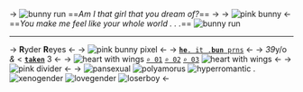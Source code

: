 -> ![bunny run](https://graphic.neocities.org/Tier578.gif) ==*Am I that girl that you dream of?*== ->
-> ![pink bunny](https://graphic.neocities.org/tumblr_oo3k0fNmls1vhvas2o2_400.png) <-
==*You make me feel like your whole world . . .*== ![bunny run](https://graphic.neocities.org/Tier578.gif)
***
-> **R**yder **R**eyes <-
-> ![pink bunny pixel](https://graphic.neocities.org/hase36.gif) <-
-> [**`he`**`. it .`**`bun`**` prns`](https://prns.cc/wekajm) <-
-> *39*y/o *&* < [**`taken`**](https://rentry.co/bunnysreaper) 3 <-
-> ![heart with wings](https://graphic.neocities.org/tumblr_inline_p5e619arJC1ujobm8_500.gif) [`⌕ 01`](https://dash.pluralkit.me/dash/m/megad) [`⌕ 02`](https://rentry.co/cyb3rk1ss) [`⌕ 03`](https://open.spotify.com/playlist/58i5UUHxq7Khk8tZNSKnpR?si=9aa1b0f9c9b94007) ![heart with wings](https://graphic.neocities.org/tumblr_inline_p5e619arJC1ujobm8_500.gif) <-
-> ![pink divider](https://files.catbox.moe/znsdxy.gif) <-
-> ![pansexual](https://cdn.discordapp.com/emojis/1113884983120105522.webp?size=40&quality=lossless) ![polyamorus](https://cdn.discordapp.com/emojis/1115014645997125656.webp?size=40&quality=lossless) ![hyperromantic](https://cdn.discordapp.com/emojis/1117826583672139777.webp?size=40&quality=lossless) . ![xenogender](https://cdn.discordapp.com/emojis/1114330348743049246.webp?size=40&quality=lossless) ![lovegender](https://cdn.discordapp.com/emojis/1119052960467517440.webp?size=40&quality=lossless) ![loserboy](https://cdn.discordapp.com/emojis/1118261801172357191.webp?size=40&quality=lossless) <-